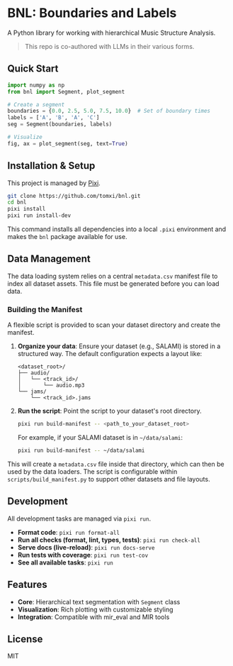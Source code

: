 # BNL: Boundaries and Labels

A Python library for working with hierarchical Music Structure Analysis.

> This repo is co-authored with LLMs in their various forms.

## Quick Start

```python
import numpy as np
from bnl import Segment, plot_segment

# Create a segment
boundaries = {0.0, 2.5, 5.0, 7.5, 10.0}  # Set of boundary times
labels = ['A', 'B', 'A', 'C']
seg = Segment(boundaries, labels)

# Visualize
fig, ax = plot_segment(seg, text=True)
```

## Installation & Setup

This project is managed by [Pixi](https://pixi.sh/).

```bash
git clone https://github.com/tomxi/bnl.git
cd bnl
pixi install
pixi run install-dev
```

This command installs all dependencies into a local `.pixi` environment and makes the `bnl` package available for use.

## Data Management

The data loading system relies on a central `metadata.csv` manifest file to index all dataset assets. This file must be generated before you can load data.

### Building the Manifest

A flexible script is provided to scan your dataset directory and create the manifest.

1.  **Organize your data**: Ensure your dataset (e.g., SALAMI) is stored in a structured way. The default configuration expects a layout like:
    ```
    <dataset_root>/
    ├── audio/
    │   └── <track_id>/
    │       └── audio.mp3
    └── jams/
        └── <track_id>.jams
    ```

2.  **Run the script**: Point the script to your dataset's root directory.

    ```bash
    pixi run build-manifest -- <path_to_your_dataset_root>
    ```

    For example, if your SALAMI dataset is in `~/data/salami`:
    ```bash
    pixi run build-manifest -- ~/data/salami
    ```

This will create a `metadata.csv` file inside that directory, which can then be used by the data loaders. The script is configurable within `scripts/build_manifest.py` to support other datasets and file layouts.

## Development

All development tasks are managed via `pixi run`.

- **Format code**: `pixi run format-all`
- **Run all checks (format, lint, types, tests)**: `pixi run check-all`
- **Serve docs (live-reload)**: `pixi run docs-serve`
- **Run tests with coverage**: `pixi run test-cov`
- **See all available tasks**: `pixi run`

## Features

- **Core**: Hierarchical text segmentation with `Segment` class
- **Visualization**: Rich plotting with customizable styling  
- **Integration**: Compatible with mir_eval and MIR tools

## License

MIT
